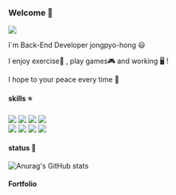 ### Welcome 👋
<a href="https://www.instagram.com/jjong._.rara/" target="_blank"><img src="https://img.shields.io/badge/Instagram-E4405F?style=plastic&logo=Instagram&logoColor=white"/></a>


  I`m Back-End Developer jongpyo-hong 😃
  
  I enjoy exercise💪 , play games🎮 and working 🖥️ ! 
  
  I hope to your peace every time 🙏
  
  
  
  
#### skills ⭐
<a href="https://github.com/jongpyo-hong/Front-End/tree/master/js" target="_blank"><img src="https://img.shields.io/badge/JavaScript-F7DF1E?style=plastic&logo=JavaScript&logoColor=white"/></a>
<a href="https://github.com/jongpyo-hong/Project_social-media-app" target="_blank"><img src="https://img.shields.io/badge/React-FF4154?style=plastic&logo=reactquery&logoColor=white"/></a>
<a href="https://github.com/jongpyo-hong/JAVA_Exam/tree/master/6.%20%EC%84%9C%EB%B2%84%20%ED%94%84%EB%A1%9C%EA%B7%B8%EB%9E%A8%20%EA%B5%AC%ED%98%84/spring_study" target="_blank"><img src="https://img.shields.io/badge/Spring-6DB33F?style=plastic&logo=spring&logoColor=white"/></a>
<a href="#" target="_blank"><img src="https://img.shields.io/badge/SpringBoot-6DB33F?style=plastic&logo=springboot&logoColor=white"/></a>
<br>
<a href="#" target="_blank"><img src="https://img.shields.io/badge/github-181717?style=plastic&logo=github&logoColor=white"/></a>
<a href="#" target="_blank"><img src="https://img.shields.io/badge/oracle-F80000?style=plastic&logo=oracle&logoColor=white"/></a>
<a href="#" target="_blank"><img src="https://img.shields.io/badge/thymeleaf-005F0F?style=plastic&logo=thymeleaf&logoColor=white"/></a>
<a href="#" target="_blank"><img src="https://img.shields.io/badge/spring Security-6DB33F?style=plastic&logo=spring Security&logoColor=white"/></a>



#### status 🌟
![Anurag's GitHub stats](https://github-readme-stats.vercel.app/api?username=jongpyo-hong&&show_icons=true&theme=vue)

#### Fortfolio
<a href=""></a>

